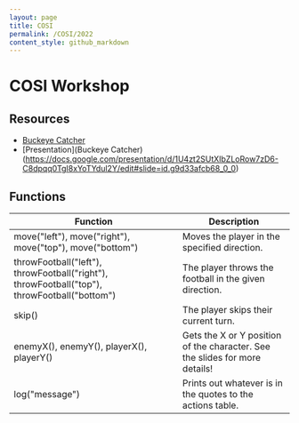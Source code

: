 ```yaml
---
layout: page
title: COSI
permalink: /COSI/2022
content_style: github_markdown
---
```


# COSI Workshop

## Resources
* [Buckeye Catcher](https://c4cosu.com/buckeye-catch-em/)
* [Presentation](Buckeye Catcher)(https://docs.google.com/presentation/d/1U4zt2SUtXIbZLoRow7zD6-C8dpqq0TgI8xYoTYdul2Y/edit#slide=id.g9d33afcb68_0_0)

## Functions

| Function | Description |
|-----------|-----------|
| move("left"), move("right"), move("top"), move("bottom") |  Moves the player in the specified direction. |
| throwFootball("left"), throwFootball("right"), throwFootball("top"), throwFootball("bottom") | The player throws the football in the given direction. |
| skip() | The player skips their current turn. |
| enemyX(), enemyY(), playerX(), playerY() | Gets the X or Y position of the character.  See the slides for more details! |
| log("message") | Prints out whatever is in the quotes to the actions table. |